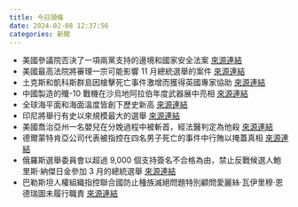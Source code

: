 ```yaml
---
title: 今日頭條
date: 2024-02-08 12:37:56
categories: 新聞            
---
```

- 美國參議院否決了一項兩黨支持的邊境和國家安全法案 [來源連結](https://www.theguardian.com/politics/live/2024/feb/08/labour-green-investment-keir-starmer-rishi-sunak-nhs-uk-politics-live)
- 美國最高法院將審理一宗可能影響 11 月總統選舉的案件 [來源連結](https://www.npr.org/2024/02/08/1229176555/supreme-court-trump-colorado-ballot)
- 土克斯和凱科斯群島因槍擊死亡事件激增而獲得英國專家協助 [來源連結](https://www.theguardian.com/world/2024/feb/08/uk-specialist-assistance-turks-and-caicos-shootings)
- 中國製造的殲-10 戰機在沙烏地阿拉伯年度武器展中亮相 [來源連結](https://www.japantimes.co.jp/news/2024/02/08/world/china-saudi-arabia-defense/)
- 全球海平面和海面溫度皆創下歷史新高 [來源連結](https://www.bbc.com/news/science-environment-68110310)
- 印尼將舉行有史以來規模最大的選舉 [來源連結](https://asiatimes.com/2024/02/indonesias-fragile-democracy-faces-badly-flawed-election/)
- 美國喬治亞州一名嬰兒在分娩過程中被斬首，經法醫判定為他殺 [來源連結](https://www.bbc.com/news/world-us-canada-68236363)
- 德爾蒙特肯亞公司代表被指控在四名男子死亡的事件中行賄以掩蓋真相 [來源連結](https://www.theguardian.com/world/2024/feb/08/del-monte-kenya-representatives-accused-of-seeking-to-cover-up-circumstances-of-mens-deaths)
- 俄羅斯選舉委員會以超過 9,000 個支持簽名不合格為由，禁止反戰候選人鮑里斯·納傑日金參加 3 月的總統選舉 [來源連結](https://www.theguardian.com/world/2024/feb/08/russian-anti-war-candidate-boris-nadezhdin-says-he-is-barred-from-election)
- 巴勒斯坦人權組織指控聯合國防止種族滅絕問題特別顧問愛麗絲·瓦伊里穆·恩德瑞圖未履行職責 [來源連結](https://www.theguardian.com/world/2024/feb/08/palestinian-groups-accuse-un-adviser-of-failing-to-warn-about-potential-genocide)



